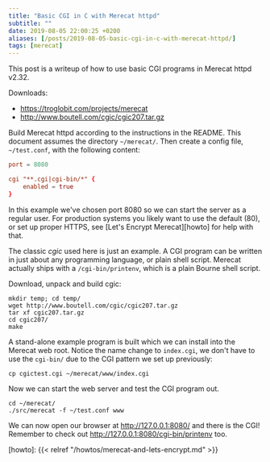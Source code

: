 ```yaml
---
title: "Basic CGI in C with Merecat httpd"
subtitle: ""
date: 2019-08-05 22:00:25 +0200
aliases: [/posts/2019-08-05-basic-cgi-in-c-with-merecat-httpd/]
tags: [merecat]
---
```



This post is a writeup of how to use basic CGI programs in Merecat httpd v2.32.

<!--more-->

Downloads:

- https://troglobit.com/projects/merecat
- http://www.boutell.com/cgic/cgic207.tar.gz

Build Merecat httpd according to the instructions in the README.  This
document assumes the directory `~/merecat/`.  Then create a config file,
`~/test.conf`, with the following content:

```conf
port = 8080

cgi "**.cgi|cgi-bin/*" {
    enabled = true
}
```

In this example we've chosen port 8080 so we can start the server as a
regular user.  For production systems you likely want to use the default
(80), or set up proper HTTPS, see [Let's Encrypt Merecat][howto] for
help with that.

The classic _cgic_ used here is just an example.  A CGI program can be
written in just about any programming language, or plain shell script.
Merecat actually ships with a `/cgi-bin/printenv`, which is a plain
Bourne shell script.

Download, unpack and build cgic:

```
mkdir temp; cd temp/
wget http://www.boutell.com/cgic/cgic207.tar.gz
tar xf cgic207.tar.gz
cd cgic207/
make
```

A stand-alone example program is built which we can install into the
Merecat web root.  Notice the name change to `index.cgi`, we don't have
to use the `cgi-bin/` due to the CGI pattern we set up previously:

```
cp cgictest.cgi ~/merecat/www/index.cgi
```

Now we can start the web server and test the CGI program out.

```
cd ~/merecat/
./src/merecat -f ~/test.conf www
```

We can now open our browser at http://127.0.0.1:8080/ and there is the
CGI!  Remember to check out http://127.0.0.1:8080/cgi-bin/printenv too.

[howto]: {{< relref "/howtos/merecat-and-lets-encrypt.md" >}}
